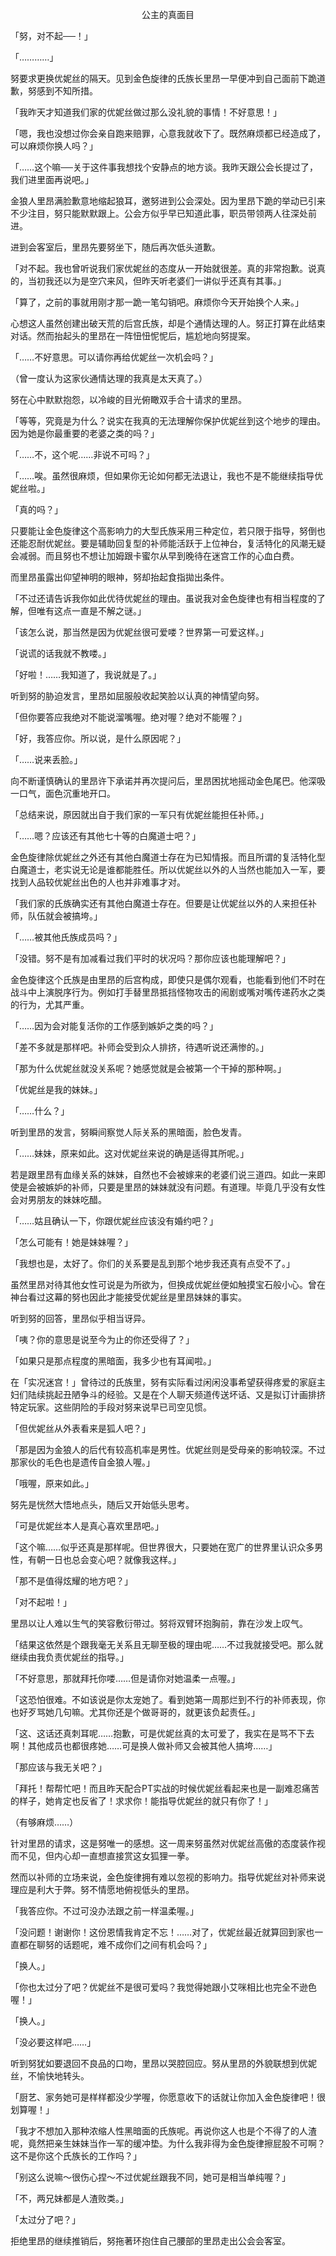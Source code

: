 <p align="center">公主的真面目</p>

「努，对不起──！」

「…………」

努要求更换优妮丝的隔天。见到金色旋律的氏族长里昂一早便冲到自己面前下跪道歉，努感到不知所措。

「我昨天才知道我们家的优妮丝做过那么没礼貌的事情！不好意思！」

「嗯，我也没想过你会亲自跑来赔罪，心意我就收下了。既然麻烦都已经造成了，可以麻烦你换人吗？」

「……这个嘛──关于这件事我想找个安静点的地方谈。我昨天跟公会长提过了，我们进里面再说吧。」

金狼人里昂满脸歉意地缩起狼耳，邀努进到公会深处。因为里昂下跪的举动已引来不少注目，努只能默默跟上。公会方似乎早已知道此事，职员带领两人往深处前进。

进到会客室后，里昂先要努坐下，随后再次低头道歉。

「对不起。我也曾听说我们家优妮丝的态度从一开始就很差。真的非常抱歉。说真的，当初我还以为是空穴来风，但昨天听老婆们一讲似乎还真有其事。」

「算了，之前的事就用刚才那一跪一笔勾销吧。麻烦你今天开始换个人来。」

心想这人虽然创建出破天荒的后宫氏族，却是个通情达理的人。努正打算在此结束对话。然而抬起头的里昂在一阵忸忸怩怩后，尴尬地向努提案。

「……不好意思。可以请你再给优妮丝一次机会吗？」

（曾一度认为这家伙通情达理的我真是太天真了。）

努在心中默默抱怨，以冷峻的目光俯瞰双手合十请求的里昂。

「等等，究竟是为什么？说实在我真的无法理解你保护优妮丝到这个地步的理由。因为她是你最重要的老婆之类的吗？」

「……不，这个呢……非说不可吗？」

「……唉。虽然很麻烦，但如果你无论如何都无法退让，我也不是不能继续指导优妮丝啦。」

「真的吗？」

只要能让金色旋律这个高影响力的大型氏族采用三种定位，若只限于指导，努倒也还能忍耐优妮丝。要是辅助回复型的补师能活跃于上位神台，复活特化的风潮无疑会减弱。而且努也不想让加姆跟卡蜜尔从早到晚待在迷宫工作的心血白费。

而里昂虽露出仰望神明的眼神，努却抬起食指拋出条件。

「不过还请告诉我你如此优待优妮丝的理由。虽说我对金色旋律也有相当程度的了解，但唯有这点一直是不解之谜。」

「该怎么说，那当然是因为优妮丝很可爱喽？世界第一可爱这样。」

「说谎的话我就不教喽。」

「好啦！……我知道了，我说就是了。」

听到努的胁迫发言，里昂如屈服般收起笑脸以认真的神情望向努。

「但你要答应我绝对不能说溜嘴喔。绝对喔？绝对不能喔？」

「好，我答应你。所以说，是什么原因呢？」

「……说来丢脸。」

向不断谨慎确认的里昂许下承诺并再次提问后，里昂困扰地摇动金色尾巴。他深吸一口气，面色沉重地开口。

「总结来说，原因就出自于我们家的一军只有优妮丝能担任补师。」

「……嗯？应该还有其他七十等的白魔道士吧？」

金色旋律除优妮丝之外还有其他白魔道士存在为已知情报。而且所谓的复活特化型白魔道士，老实说无论是谁都能胜任。所以优妮丝以外的人当然也能加入一军，要找到人品较优妮丝出色的人也并非难事才对。

「我们家的氏族确实还有其他白魔道士存在。但要是让优妮丝以外的人来担任补师，队伍就会被搞垮。」

「……被其他氏族成员吗？」

「没错。努不是有加减看过我们平时的状况吗？那你应该也能理解吧？」

金色旋律这个氏族是由里昂的后宫构成，即使只是偶尔观看，也能看到他们不时在战斗中上演脱序行为。例如打手替里昂抵挡怪物攻击的闹剧或嘴对嘴传递药水之类的行为，尤其严重。

「……因为会对能复活你的工作感到嫉妒之类的吗？」

「差不多就是那样吧。补师会受到众人排挤，待遇听说还满惨的。」

「那为什么优妮丝就没关系呢？她感觉就是会被第一个干掉的那种啊。」

「优妮丝是我的妹妹。」

「……什么？」

听到里昂的发言，努瞬间察觉人际关系的黑暗面，脸色发青。

「……妹妹，原来如此。这对优妮丝来说的确是适得其所呢。」

若是跟里昂有血缘关系的妹妹，自然也不会被嫁来的老婆们说三道四。如此一来即使是会被嫉妒的补师，只要是里昂的妹妹就没有问题。有道理。毕竟几乎没有女性会对男朋友的妹妹吃醋。

「……姑且确认一下，你跟优妮丝应该没有婚约吧？」

「怎么可能有！她是妹妹喔？」

「我想也是，太好了。你们的关系要是乱到那个地步我还真有点受不了。」

虽然里昂对待其他女性可说是为所欲为，但换成优妮丝便如触摸宝石般小心。曾在神台看过这幕的努也因此才能接受优妮丝是里昂妹妹的事实。

听到努的回答，里昂似乎相当讶异。

「咦？你的意思是说至今为止的你还受得了？」

「如果只是那点程度的黑暗面，我多少也有耳闻啦。」

在「实况迷宫！」曾待过的氏族里，努有实际看过闲闲没事希望获得疼爱的家庭主妇们陆续挑起丑陋争斗的经验。又是在个人聊天频道传送坏话、又是拟订计画排挤特定玩家。这些阴险的手段对努来说早已司空见惯。

「但优妮丝从外表看来是狐人吧？」

「那是因为金狼人的后代有较高机率是男性。优妮丝则是受母亲的影响较深。不过那家伙的毛色也是遗传自金狼人喔。」

「哦喔，原来如此。」

努先是恍然大悟地点头，随后又开始低头思考。

「可是优妮丝本人是真心喜欢里昂吧。」

「这个嘛……似乎还真是那样呢。但世界很大，只要她在宽广的世界里认识众多男性，有朝一日也总会变心吧？就像我这样。」

「那不是值得炫耀的地方吧？」

「对不起啦！」

里昂以让人难以生气的笑容敷衍带过。努将双臂环抱胸前，靠在沙发上叹气。

「结果这依然是个跟我毫无关系且无聊至极的理由呢……不过我就接受吧。那么就继续由我负责优妮丝的指导。」

「不好意思，那就拜托你喽……但是请你对她温柔一点喔。」

「这恐怕很难。不如该说是你太宠她了。看到她第一周那烂到不行的补师表现，你也好歹骂她几句嘛。尤其你还是个做哥哥的，就更该负起责任。」

「这、这话还真刺耳呢……抱歉，可是优妮丝真的太可爱了，我实在是骂不下去啊！其他成员也都很疼她……可是换人做补师又会被其他人搞垮……」

「那应该与我无关吧？」

「拜托！帮帮忙吧！而且昨天配合PT实战的时候优妮丝看起来也是一副难忍痛苦的样子，她肯定也反省了！求求你！能指导优妮丝的就只有你了！」

（有够麻烦……）

针对里昂的请求，这是努唯一的感想。这一周来努虽然对优妮丝高傲的态度装作视而不见，但内心却一直想直接赏这女狐狸一拳。

然而以补师的立场来说，金色旋律拥有难以忽视的影响力。指导优妮丝对补师来说理应是利大于弊。努不情愿地俯视低头的里昂。

「我答应你。不过可没办法跟之前一样温柔喔。」

「没问题！谢谢你！这份恩情我肯定不忘！……对了，优妮丝最近就算回到家也一直都在聊努的话题呢，难不成你们之间有机会吗？」

「换人。」

「你也太过分了吧？优妮丝不是很可爱吗？我觉得她跟小艾咪相比也完全不逊色喔！」

「换人。」

「没必要这样吧……」

听到努犹如要退回不良品的口吻，里昂以哭腔回应。努从里昂的外貌联想到优妮丝，不愉快地转头。

「厨艺、家务她可是样样都没少学喔，你愿意收下的话就让你加入金色旋律吧！很划算喔！」

「我才不想加入那种浓缩人性黑暗面的氏族呢。再说你这人也是个不得了的人渣呢，竟然把亲生妹妹当作一军的缓冲垫。为什么我非得为金色旋律擦屁股不可啊？这不是你这个氏族长的工作吗？」

「别这么说嘛～很伤心捏～不过优妮丝跟我不同，她可是相当单纯喔？」

「不，两兄妹都是人渣败类。」

「太过分了吧？」

拒绝里昂的继续推销后，努拖著环抱住自己腰部的里昂走出公会会客室。

